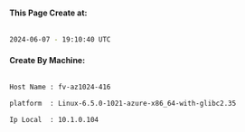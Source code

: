 
   
#### This Page Create at:

```bash

2024-06-07 - 19:10:40 UTC

```

#### Create By Machine:

```bash

Host Name : fv-az1024-416

platform  : Linux-6.5.0-1021-azure-x86_64-with-glibc2.35

Ip Local  : 10.1.0.104

```

